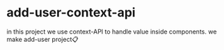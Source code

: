 # add-user-context-api
in this project we use context-API to handle value inside components. we make add-user project📋
